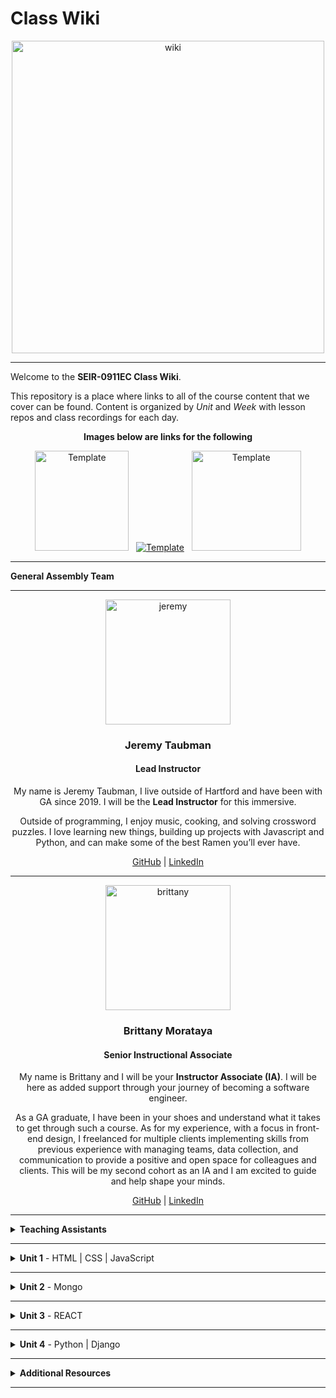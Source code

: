 # Class Wiki

<div align="center">
  <img src="https://i.imgur.com/WNe3NwE.png" alt="wiki" height="500">
</div>

___
Welcome to the <b>SEIR-0911EC Class Wiki</b>.

This repository is a place where links to all of the course content that we cover can be found. Content is organized by <i>Unit</i> and <i>Week</i> with lesson repos and class recordings for each day.
<br>


<div align="center" display:"row">
<b>Images below are links for the following</b>



<a href="https://github.com/bmorataya3/Pull-Request-Template" target="_blank"><img src="https://i.imgur.com/WYBWzSth.png" alt="Template" height="160" width="150"></a> &nbsp; 
<a href="https://github.com/seir-/daily_js_challenges" target="_blank"><img src="https://i.imgur.com/W2YYUOPb.png" alt="Template"></a>  &nbsp; 
<a href="https://github.com/seir-123/cs_data_structures" target="_blank"><img src="https://i.imgur.com/Bq75otNm.png" alt="Template" height="160" width="175" ></a>
</div>



____
<strong>General Assembly Team</strong>



____

<div align="center">
  <img width="200px" src="https://i.imgur.com/xDwQZ7E.png" alt="jeremy">
  <h3>Jeremy Taubman</h3>
  <h4>Lead Instructor</h4>
  <p>My name is Jeremy Taubman, I live outside of Hartford and have been with GA since 2019. I will be the <b>Lead Instructor</b> for this immersive.</p>
  <p>Outside of programming, I enjoy music, cooking, and solving crossword puzzles. I love learning new things, building up projects with Javascript and Python, and can make some of the best Ramen you’ll ever have.</p>
  <span><a href="https://github.com/taubman33">GitHub</a> | <a href="https://www.linkedin.com/in/jeremy-taubman/">LinkedIn</a></span>
  <br>
</div>

____

<div align="center">
  <img width="200px" src="https://i.imgur.com/TkTJmAs.png" alt="brittany">
  <h3>Brittany Morataya</h3>
  <h4>Senior Instructional Associate</h4>
  <p>My name is Brittany and I will be your <b>Instructor Associate (IA)</b>. I will be here as added support through your journey of becoming a software engineer.</p>
  <p>As a GA graduate, I have been in your shoes and understand what it takes to get through such a course. As for my experience, with a focus in front-end design, I freelanced for multiple clients implementing skills from previous experience with managing teams, data collection, and communication to provide a positive and open space for colleagues and clients. This will be my second cohort as an IA and I am excited to guide and help shape your minds.</p>
  <span><a href="https://github.com/bmorataya3">GitHub</a> | <a href="https://www.linkedin.com/in/brittany-morataya/">LinkedIn</a></span>
  <br>
</div>


____


<details><summary><strong>Teaching Assistants</strong></summary><p>

<p>TAs will lead nightly study and debugging sessions that are <b>highly recommended</b> to attend.</p>

<div align="center">
  <img width="200px" src="" alt="">
  <h3>NAme/h3>
  <h4>Teaching Assistant</h4>
  <p>Aboue</p>
  <span><a href="https://github.com/kavdesilva">GitHub</a>  | <a href="https://www.linkedin.com/in/kristina-vanbergen-desilva/">LinkedIn</a></span>
  <br>
</div>

____



____
<details><summary><strong>Class Policies</strong></summary><p>

Below, you will find Class Policies and Requirements as laid out in Orientation and conveyed by the Instructional Team.  We compile them here for your reference and review.

</p>

<ul type="none">

<li><details><summary><strong>Code of Conduct</strong></summary><p>

<ul>
  <li>Foster a productive classroom environment.</li>
  <li>Treat others with respect and dignity.</li>
  <li>Remember that everyone is coming at this with a different background.</li>
  <li>Professionalism in all methods of communication, both in-person <i>and</i> online.
    <ul>
      <li>Slack is an extension of our on-campus community. We ask that you remain courteous, respectful, and professional while engaging on Slack.</li>
    </ul>
  </li>
  <li><b>Zero tolerance for plagiarism and cheating.</b></li>
</ul>

</p></details></li>

<li><details><summary><strong>Deliverable Submission Requirements</strong></summary><p>

<ul>
  <li>Deliverables must be submitted following the <a href="https://github.com/SEIR-123/template_pull_request">PR Guidelines</a>.</li>
  <li>Students must meet deliverable requirements for the submission to be marked as "Complete".</li>
  <li>Deliverables are <i>always</i> due the following class day at the beginning of class, unless otherwise stated.</li>
  <li>There is a grace period for re-submission or late submission.  All re-submits/late submits are due the <b>Monday following the week of assignment</b>.
    <ul>
      <li>Deliverables assigned on Fridays <b>do not</b> have a re-submit <i>or</i> late submit grace period.</li>
      <li>Deliverables submitted <i>after</i> the grace period <b>will not</b> be graded or accepted and will be marked as "Incomplete".</li>
    </ul>
  </li>
</ul>

</p></details></li>

<li><details><summary><strong>Graduation Requirements</strong></summary><p>

<ul>
  <li>Meet Project Requirements.
    <ul><li>Satisfactorily complete and present a project for <i>each</i> of the <b>4</b> units.</li></ul>
  </li>
  <li>Submit and complete a <i>minimum</i> of <b>80%</b> of deliverables (labs, homework, etc.).</li>
  <li>Adhere to attendance policy.
    <ul>
      <li>Students are allowed <b>3</b> absences over the <i>entire</i> course.</li>
      <li><b>3</b> tardies or early departures equals <b>1</b> absence.</li>
      <li>Tardy policy <i>includes</i> Outcomes participation.</li>
    </ul>
  </li>
</ul>

</p></details></li>

<li><details><summary><strong>A Note on Plagiarism</strong></summary><p>

<ul>
  <li>Plagiarism is a serious offense and grounds for immediate withdrawal.</li>
  <li>You are encouraged to ask others, including students, instructors, and sites like <i>Stack Overflow</i> for help. However, it is <b><i>not acceptable to copy</i></b> another persons code and submit it as your own. More importantly, it is detrimental to your own learning and growth.</li>
  <li>Small snippets of code that solve small problems taken from sites like <i>Stack Overflow</i> are generally an exception to this rule. If you aren't sure, it is your responsibility to <b><i>ask your instructor</i></b>. To be on the safe side, we ask that you credit the person/resource you got the code from in a comment, and let an instructor take a look at it.</li>
</ul>

</p></details></li>

Observed Holidays

<p>
The following dates are observed Holidays for this immersive.  There will be no class days on or within any of the date ranges listed below.  These will not decrease the overall length of the immersive, but add on additional replacement days to the end to fulfill the 12 weeks. If you have any questions regarding Holidays, or have a special circumstance, please don't hesitate to reach out to your instructional team.
</p>

| Holiday | Date(s) |
|:---:|:---:|
| Thanksgiving Break | Nov 22-24 |



</details>
____

# Class Schedule

### Unit 1 - 
	Week 1 - HTML, CSS, JS, DOM Manipulation
	Week 2 - JS Higher Order Functions, OOP, API calls + Axios
	Week 3 - Project 1 (API Call / JS Game)

### Unit 2 - 
	Week 4 -Mongo, Mongoose, Express
	Week 5 -  Mongoose with Express, Full Stack Development
	Week 6 - Project 2 (Mongoose /  Axios)

### Unit 3 -
	Week 7 -  React Basics, React Hooks
	Week 8 -  React Router and Axios
	Week 9 - Group MERN Stack Project

### Unit 4 -
	  Week 10 - Python, Django
	  Week 11 - Django Serializers, Group Hackathon
	  Week 12 - Capstone Project  


</p></details></li>

____

<details><summary><strong>Unit 1</strong> - HTML | CSS | JavaScript</summary><p>

<ul type="none">

  <li><details><summary><strong>Week 1</strong></summary><p>

  <p>
  In Week 1, we review the fundamental concepts of <b>HTML</b>, <b>CSS</b>, and <b>JavaScript</b> along with introducing <b>git</b> workflow, <b>terminal</b> commands, and writing professional <b>markdown</b> files. We also learn about the <b>JavaScript DOM</b> and how to use <b>events</b> to affect it.
  </p>

  | Monday | Tuesday | Wednesday | Thursday | Friday |
  |:---:|:---:|:---:|:---:|:---:|
  | Introductions| [JS Intro- Datatypes](https://github.com/SEIR-0911/u1_js_intro_datatypes/blob/main/README.md) | [Functions and Scopes](https://github.com/SEIR-0911/u1_js_functions_and_scope/blob/main/README.md)  | [HTML](https://github.com/SEIR-0911/u1_HTML_intro)   | [DOM Events](https://github.com/SEIR-0911/u1_lesson_js_dom_events)
  | [CLI Intro](https://github.com/SEIR-0911/u1_CLI_intro)  | [Arrays](https://github.com/SEIR-0911/u1_js_arrays/blob/main/README.md) |  [Functions Lab](https://github.com/SEIR-0911/u1_functions_lab/blob/main/README.md)  | [Grumpy Cat](https://github.com/SEIR-0911/u1_lab_grumpy_cat_resume) | [Color Switcher](https://github.com/SEIR-0911/u1_lab_dom_color_switcher)
  |  [InstallFest](https://github.com/SEIR-0911/u1_Installfest) | [Control Flow](https://github.com/SEIR-0911/u1_js_control_flow/blob/main/README.md)   | [Array Iterators](https://github.com/SEIR-0911/u1_array_iterators) | [CSS](https://github.com/SEIR-0911/u1_CSS_intro)  | [JS Dots Game Lab](https://github.com/SEIR-0911/u1_lab_dom_dots)| 
  |  [Git](https://github.com/SEIR-0911/u1_lesson_git_intro)| [Data Types Practice](https://github.com/SEIR-0911/U1_data_types_practice) | [HOF Lab](https://github.com/SEIR-0911/u1_lab_HOF_lab/tree/main)   |  [Resume](https://github.com/SEIR-0911/u1_lab_personal_resume)  |[Connect Four](https://github.com/SEIR-0911/u1_hw_Connect_four/blob/main/README.md) |  |
  | [Git PAT](https://github.com/SEIR-0911/u1_git_PAT) | [CYOA](https://github.com/SEIR-0911/u1_hw_control_flow_adventure/tree/main) |[CodeWars Challenges](https://github.com/SEIR-0911/u1_hw_codewars_challenges/blob/main/README.md)  | [Flexbox](https://github.com/SEIR-0911/u1_CSS_Flex_and_Grid)    | [Tic Tac Toe](https://github.com/SEIR-0911/u1_hw_tic_tac_toe)
  | [Command Line Practice](https://github.com/SEIR-0911/u1_hw_star_wars-1/blob/main/README.md)  ||OUTCOMES | [Fashion Blog](https://github.com/SEIR-0911/u1_HW_Fashion-Blog/blob/master/README.md) |   |

  <ul type="none">

  <li><details><summary>Class Recordings</summary><p>

  | Monday | Tuesday | Wednesday | Thursday | Friday |
  |:---:|:---:|:---:|:---:|:---:|
  | [Recording](https://generalassembly.zoom.us/rec/share/8dvXRvdhk1rZigzh1rxM8BFVgvbulUvOtwI_MvVspc3UZFoBE2mYVx5rvs5IdSso.Oj2zsrEaYgKH3gHW)| [Recording]()|[Recording]()| [Recording]()| [Recording]()|
  | Passcode: `0q1!ghrd`  | Passcode: `` | Passcode: `` | Passcode: `` | Passcode: `` |

  </p></details></li>

  </ul>

  ___
  </p></details></li>

  <li><details><summary><strong>Week 2</strong></summary><p>

  <p>
  In Week 2, we practice more <b>DOM Manipulation</b> and are introduced to <b>Daily JavaScript Challenges</b> and basic algorithmic problem-solving. We learn about <b>ES6</b> syntax along with <b>Higher Order Functions</b> and <b>Object Oriented Programming</b> in JavaScript. At the end of the week, we learn how to call on external data sources with <b>APIs</b>.
  </p>

 
 <!-- | Monday | Tuesday | Wednesday | Thursday | Friday |
  |:---:|:---:|:---:|:---:|:---:|
|  [JS Objects](https://github.com/SEIR-0911/u1_lesson_js_objects/blob/main/README.md) | | Wireframing | [ES6 Syntax](https://github.com/SEIR-0911/u1_lesson_ES6) | Project Week Starts|
|[Jurassic Object Lab](https://github.com/SEIR-0911/u1_lab_jurassic_objects/blob/main/README.md)|  [Intro to API's](https://github.com/SEIR-0911/u1_pokemon-api-lab/blob/main/README.md)   |  [Jquery](https://github.com/SEIR-0911/u1_lesson_jquery_intro/blob/main/README.md) |  [Testing](https://github.com/SEIR-0911/u1_lesson_testing) |  ||
  |Classes  | [Poke'mon Lab](https://github.com/SEIR-0911/u1_pokemon-api-lab/blob/main/README.md)  |  [Jquery Lab](https://github.com/SEIR-0911/u1_lab_jquery/blob/main/README.md)  | [Testing Lab](https://github.com/SEIR-0911/u1_lab_testing)|  |  
  | This |  |[Weather API Lab](https://github.com/SEIR-0911/u1_lab_weather-api/blob/main/README.md)|  Promot 1|  |
  |  |  |  | OUTCOMES |  | -->

 <ul type="none">



 <li><details><summary>Class Recordings</summary><p>


<!--| Monday | Tuesday | Wednesday | Thursday | Friday |
 |:---:|:---:|:---:|:---:|:---:|
 | [Recording]()|[Recording]() | [Recording]() |  [Recording]() | [Recording]()|
 | Passcode:``  | Passcode:``| Passcode:`` | Passcode: `` | Passcode: `` |  -->

 </p></details></li>
 
  </ul>

  </p></details></li>

</p></details>
  

___
   
   
<details><summary><strong>Unit 2</strong> - Mongo </summary><p>

<ul type="none">

  <li><details><summary><strong>Week 4</strong></summary><p>

   <p>
     In Week 4, we learn all about <b>Mongo</b> with <b>Express</b>. We learn the concepts of <b>associations</b>, <b>data</b>, and about <b>routes & conteollers</b>. 
  </p>


<!--| Monday | Tuesday | Wednesday | Thursday | Friday |
  |:---:|:---:|:---:|:---:|:---:|
  | Holiday | [Mongo Command](https://github.com/SEIR-0911/u2_lesson_mongoDB/blob/main/README.md) | [Mongoose Data](https://github.com/SEIR-0911/u2_lesson_mongoose_data_model-1)  |  [Express Full Stack Demo](https://github.com/SEIR-0911/express_full_stack_demo) |[ERD](https://github.com/SEIR-0911/u2_lesson_ERD)|
  | [Mongo Install](https://github.com/SEIR-0911/u2_lesson_mongo_install/blob/main/README.md)| [Mongo lab](https://github.com/SEIR-0911/u2_lab_mongoDB_sneakers/tree/main) | [Mongoose Associations](https://github.com/SEIR-0911/u2_lesson_mongoose_associations/tree/main) | [Express Intro](https://github.com/SEIR-0911/u2_express_intro_and_middleware/tree/main)|[Express Controller](https://github.com/SEIR-0911/u3_lesson_express_controllers/blob/main/README.md)  |
  | [FullStack Development](https://github.com/SEIR-0911/u2_full_stack_development/blob/main/README.md) | [Node Readalong](https://github.com/SEIR-0911/u2_lesson_node_js/blob/main/README.md) | [Mongoose Lab](https://github.com/SEIR-0911/u2_mongoose_lab/blob/main/README.md) | [Express Routes](https://github.com/SEIR-0911/u3_lesson_express_routing/blob/main/README.md) | [Mongoose w/Express](https://github.com/SEIR-0911/u2_lesson_mongoose_express) |
  |[Atlas Set up](https://github.com/SEIR-0911/u2_mongo_atlas_setup/blob/main/README.md)   | [Mongo Burgers](https://github.com/SEIR-0911/u2_hw_mongo_burgers) | [Promises](https://github.com/SEIR-0911/u2_lesson_promises/blob/main/README.md) | [Express Fruits](https://github.com/SEIR-0911/express_fruits/blob/main/readme.md)  |  [Mongoose Plants](https://github.com/SEIR-0911/u2_hw_mongoose_plants/blob/main/README.md)|
  |  ||  | Outcomes |  |
  |  | |  |  |  | -->

<ul type="none">

 

  <li><details><summary>Class Recordings</summary><p>

<!--| Monday | Tuesday | Wednesday | Thursday | Friday |
  |:---:|:---:|:---:|:---:|:---:|
  | [No Recording]() | [Recording](https://generalassembly.zoom.us/rec/share/QDSbVKFh1S0NPhGoYoTgVGM1Pk30_T-IhVl7l4KSd5RpOYLV0CvSPsmE3HOS7lTG.f39Kz2tWMj1Vq0Mvralassembly.zoom.us/rec/share/xhbmONFGRS43yc6jbzRapBE1iW9LgCTOP-Eunn0LPqCKBnUhANKkAQ_om1zInjtT.P3TB9mMQ4zk_4Ewe) | [Recording](https://generalassembly.zoom.us/rec/share/XPkYH5jA3R5uM7G4v8UXBweNYk5LY2mc9MxShpc8wTJB8VXYOKlThEQhnqrwxiDH.yao5q7PtSSTw7Phs) | [Recording](https://generalassembly.zoom.us/rec/share/rJmZQocOTZK_47afMVCMa9sDuiei8ihDyd1y01SCyvVuGc1l642M-2PPnkegF3Iw.0yz73zjeuDZMaEYI) | [Recording](https://generalassembly.zoom.us/rec/share/FHdUHA41DU-agh6RgXKDbZNSuOh5RSm0ATHHLM6NnflP0aU_E0ZuklPJhyDjTF54.iAHat7sJe0I858Iy) |
  | Passcode: `` | Passcode: `#R#TF$0s` | Passcode: `U?c6.2uq` | Passcode: `t1eh!1BT` | Passcode: `#$1ky1bx` | -->

  </p></details></li>

  </ul>

  ___
  </p></details></li>

  <li><details><summary><strong>Week 5</strong></summary><p>

  <p>
  In Week 5 we continue to work with Express from scratch, Authorization and following it up with a full stackathon for practice
  </p>


<!-- | Monday | Tuesday | Wednesday | Thursday | Friday |
  |:---:|:---:|:---:|:---:|:---:|
  | [Group Git](https://github.com/SEIR-0911/u2_lesson_group_git) | Heavy Review  | Stackathon day 2 | Stackathon day 3  | [Project 2](https://github.com/SEIR-0911/project2/blob/main/README.md) |
  | [Express fron Scratch](https://github.com/taubman33/u2_lab_express_api/blob/main/README.md) |  [Reg ex (optional)](https://github.com/SEIR-0911/u2_lesson_regEx_js/tree/main)| | Presentations   | |
  | |[OAuth (optional)](https://github.com/SEIR-0911/u2_lesson_oAuth) |   | [Project 2 setup](https://github.com/SEIR-0911/project2/blob/main/README.md) |  |
  |  | Stackaton Day 1 |  | OUTCOMES |  |-->
 


  <li><details><summary>Class Recordings </summary><p>

<!--| Monday | Tuesday | Wednesday | Thursday | Friday |
  |:---:|:---:|:---:|:---:|:---:|
  | [Recording](https://generalassembly.zoom.us/rec/share/rpgppCB-VEov47lNWi_Ov-ZegO3AtzMtA3SmZohvbZ0nb7EUt0LzggdYMhRriuo2.CWe71a6eI9i0ymGe) | [Recording]() | [Recording]() | [Recording](https://generalassembly.zoom.us/rec/share/mw-P8GO_Q75a5H7DwXq_ConfsjIl2ZmwWDkpL2X8bqCAJhOVDuKIjdoIM_q_ADUj.nOZOVWyV0yqxa0fq) | [Recording](https://generalassembly.zoom.us/rec/share/Mer5085ymQqB3T0vIkWlIrQoC8jhzJPGObV-hJpxcsPM63xvFh17LKrykMWzRRq9.tK4TCSbEEAqKbg6Y) |
  | Passcode: `.M7#y&Qz` | Passcode: `` | Passcode: `` | Passcode: `i$fQa%$6` | Passcode: `.2+e.y3y` | -->
 
  </p></details></li>
  
  </ul>

  </p></details></li>

</p></details>

 


___
<details><summary><strong>Unit 3</strong> - REACT </summary><p>

<ul type="none">

  <li><details><summary><strong>Week 7</strong></summary><p>

  <p>
  In Week 7 we learn all about React and what an amazing JavaScript library it can be for developers. We learn the concepts of components, props, and about React Hooks and functional components. We learn about useState and how to use it to manage our state within our apps. We also get into how we can use useEffect to make axios calls in our React apps. Finally, at the end of the week, we learn React Router, a powerful tool for navigating around our virtual DOM.
  </p>

 
 <!-- | Monday | Tuesday | Wednesday | Thursday | Friday |
  |:---:|:---:|:---:|:---:|:---:|
  | HOLIDAY | [Intro to React](https://github.com/SEIR-0911/u3_lesson_intro_to_react/blob/main/README.md) | [Component hierarchy Diagram](https://github.com/SEIR-0911/u3_lesson_component_hierarchy/blob/main/README.md) | [Portfolio](https://github.com/SEIR-0911/u3_react_portfolio_lab) | [Reat State](https://github.com/SEIR-0911/u3_lesson_state_and_hooks) |
  || [LOTR Lab](https://github.com/SEIR-0911/u3_lab_react_LOTR/blob/main/README.md) | [Mapping Components](https://github.com/SEIR-0911/u3_lesson_react_mapping_components-1) | OUTCOMES | [Likes Lab](https://github.com/SEIR-0911/u3_lab_likes) |
  | | [ Hello React](https://github.com/SEIR-0911/u3_hw_hello_react) |  [Mapping Lab](https://github.com/SEIR-0911/u3_lab_mapping_contacts/blob/main/README.md) |   | [React Forms](https://github.com/SEIR-0911/u3_react_forms/tree/main) |
  | |  | [React Router](https://github.com/SEIR-0911/u3_react_router_intro/blob/main/README.md) |  | [Groceries Lab](https://github.com/SEIR-0911/u3_lab_groceries) |
  |  |  | [Mapping Movies](https://github.com/SEIR-0911/u3_hw_movie_mapping) |  | [ATM Lab](https://github.com/SEIR-0911/u3_lab_react_ATM)|
|||| | [Password Validator](https://github.com/SEIR-0911/u3_lab_password_validator/blob/main/README.md)|
| | | | |-->


  <ul type="none">

 
 
 <li><details><summary>Class Recordings</summary><p>

<!--| Monday | Tuesday | Wednesday | Thursday | Friday |
  |:---:|:---:|:---:|:---:|:---:|
  | [Recording]() | [Recording](https://generalassembly.zoom.us/rec/share/zVzM25yv0H_xlVogigYMeGEcnIJdT5crBJni1m2FwJmo8JRbQHugCCyQCsQrZaw9.w2h9RpaEHDkOVN8r) | [Recording](https://generalassembly.zoom.us/rec/share/HDHSafQ_cP9A462uFgidePdBkx6BkZFhY4kkixAiHl7Yf4GTAcB7zrZKGexAOG8s.cE6swbpDpTaMEtja) | No Recording | [Recording](https://generalassembly.zoom.us/rec/share/77pKRE9_joj5fdQdbJhJueOik89q8__G0kIgz1HDRIt2VqQHZSdG_gqCBwlwxRZX.Ze6K1IDjXvJBRxm2) |
  | Passcode: `` | Passcode: `#vt?C7Ch` | Passcode: `u!dsv*n8` |  | Passcode: `E$XKK5+r` | -->

  </p></details></li>

  </ul>

  ___
  </p></details></li>



  <li><details><summary><strong>Week 8</strong></summary><p>

  <p>
  In Week 8, we continue to work with React Functional Components, learning about some amazing Hooks like useEffect and useContext, as well as two powerful libraries, Axios and the React Router
  </p>

 
  <!--| Monday | Tuesday | Wednesday | Thursday | Friday |
  |:---:|:---:|:---:|:---:|:---:|
  | [UseEffect](https://github.com/SEIR-0911/u3_lesson_useEffect) | [Router II](https://github.com/SEIR-0911/u3_lesson_react_router) | LABS| Hackathon Presentations | Project Proposals |
  | [Reat API](https://github.com/SEIR-0911/u3_lesson_react_APIs/blob/main/README.md)   | [Router Lab](https://github.com/SEIR-0911/u3_lab_react_router)| |  [Project 2 prompt](https://github.com/seir-123/project2_prompt/blob/main/README.md)  |  [useContext](https://github.com/seir-123/u2_lesson_useContext)|
  | [SWAPI Axios Lab](https://github.com/SEIR-0911/u3_react_axios_lab/blob/main/README.md)  | Axios Lab II |  | OUTCOMES |[Context Lab](https://github.com/seir-123/u2_react_useContext_lab) |-->
  

  <ul type="none">

  <li><details><summary>Class Recordings</summary><p>

<!--| Monday | Tuesday | Wednesday | Thursday | Friday |
  |:---:|:---:|:---:|:---:|:---:|
  | [Recording](https://generalassembly.zoom.us/rec/share/6VE0LhwINg4qTPOPqBFYJh-AU_ybyfXxpD10xvFIcKS9lBiyO1Ugtdtbu8roxYWl.eKShH9UVMF7oVwiK) | [Recording](https://generalassembly.zoom.us/rec/share/EMqbbkVQ0-DEzOTYdmxhetO0xnS6biFeYHptHsSaUoLjJJzas3IGE8c0391YusLY.MXt9c5ju0vftCpRt) | No Recording | [Recording](https://generalassembly.zoom.us/rec/share/9LZ1r5QYpp-lbSYBTKNn5DjRyQ9eh0IVpOKUWBdCxJqI4ChM1g6arqWnETAwIFVj.AigSHDZPC5YJJ3GB) |[Recording](https://generalassembly.zoom.us/rec/share/66Cr6lV1xyeDsVkS-SdCm7_7-BBWxV27w7SRgUADO7Szue5WJF6I950adU-tmzGM.LHoZQlXgnzoAomgF)|
  | Passcode: `.b6T&Vr#` | Passcode: `+0BzsY0W` |  | Passcode: `*Dv?jr2L`  |  Passcode: `L1!gyo24` | -->

 </p></details></li>
  
  </ul>

  </p></details></li>

</p></details>

 


___
<details><summary><strong>Unit 4</strong> -  Python | Django</summary><p>

<ul type="none">

  <li><details><summary><strong>Week 11</strong></summary><p>

  <p>
  In Week 11, we are introduced to <b>Python</b> and learn about <b>functions</b>, <b>control flow</b>, <b>loops</b>, and <b>dictionaries</b>. We continue with Python through the week by learning about <b>tuples</b> and <b>OOP</b>. 
  </p>

 
<!--| Monday | Tuesday | Wednesday | Thursday | Friday |
  |:---:|:---:|:---:|:---:|:---:|
  | Presentations | [Python Functions](https://github.com/SEIR-0911/u4_lesson_python_functions/tree/main) | [Python Tuples Lab](https://github.com/SEIR-0911/u4_lesson_python_tuples/tree/main) | [CSV Parser Lab](https://github.com/SEIR-0911/u4_lab_python_CSV_parser) | [SQL intro](https://github.com/SEIR-0911/u4_lesson_SQL_intro/tree/main) |
  | [Intro to Python](https://github.com/SEIR-0911/u4_lesson_python_intro) | [Python Control Flow](https://github.com/SEIR-0911/u4_lesson_python_control_flow/tree/main) | [Python OOP](https://github.com/SEIR-0911/u4_lesson_python_OOP) | [Polyglot Workshop](https://github.com/SEIR-0911/u4_polyglot_challenge/tree/main) | [SQL Lab](https://github.com/SEIR-0911/u4_lab_SQL_practice/tree/main) |
  | | [Python Lists & Loops](https://github.com/SEIR-0911/u4_lesson_python_lists_loops/tree/main) |[Smash Bros](https://github.com/SEIR-0911/u4_hw_python_smash_bros)  |[Py Pac Poe](https://github.com/SEIR-0911/u4_py_pac_pie/blob/main/README.md)  |[SQL Joins](https://github.com/SEIR-0911/u4_lab_SQL_joins/blob/main/ReadMe.md) |
  | |  [Python Dictionaries](https://github.com/SEIR-0911/u4_lesson_python_dictionaries/tree/main) |[Codewars](https://github.com/SEIR-0911/u4_python_challenges/tree/main)  | OUTCOMES | [SQL Joins lAB](https://github.com/SEIR-0911/u4_lab_SQL_joins/blob/main/ReadMe.md) |
|||||[Carmen San Diego](https://github.com/SEIR-0911/u4_hw_carmen_sandiego)|-->

   <ul type="none">

  <li><details><summary>Class Recordings</summary><p>

<!-- | Monday | Tuesday | Wednesday | Thursday | Friday |
  |:---:|:---:|:---:|:---:|:---:|
  | No Recording | Recording in slack|  | NO Recording | [Recording](https://generalassembly.zoom.us/rec/share/uKH3rdQE2JiICjYPSE96wW7gPwCg5a5dyBDuqCHIWTJIL9wwSLVRxcpy70jDkUjY.l_TSpEdLbFS6lJ4A)|
  |  |  | | | Passcode: `yJ.4+uvz` |-->

   </p></details></li>

  </ul>

  ___
  </p></details></li>



  <li><details><summary><strong>Week 12</strong></summary><p>


  <p>
  In Week 12, We get a quick intro to <b>Django</b> and how to set up <b>views</b>. At the end of the week, we begin our <b>Capstone Project</b>!
  </p>


 <!--| Monday | Tuesday | Wednesday | Thursday | Friday |
  |:---:|:---:|:---:|:---:|:---:|
  | [Django Install](https://github.com/SEIR-0911/u4_lesson_django_intro) | [Django Serializer](https://github.com/SEIR-0911/u4_lesson_django_REST_API) | [Django Full STackathon](https://github.com/seir-123/u4_django_fullstack/) | P4 Project Planning | Project Week Starts |
  | [Django Practice I](https://github.com/SEIR-0911/u4_lab_nostaldja) | [Django practice II](https://github.com/SEIR-0911/u4_lab_django_REST_API)| |  OUTCOMES | |-->
  

  <ul type="none">

  <li><details><summary>Class Recordings</summary><p>

 <!-- | Monday | Tuesday | Wednesday | Thursday | Friday |
  |:---:|:---:|:---:|:---:|:---:|
  | [Recording](https://generalassembly.zoom.us/rec/share/h-9ngB5u1uEx5zSesSveCLwLqBJrFkBk9mtyfNKBNI3bzuSjiHPtdX_jyQIIvuc4.eKNgftyhkYl6ErIg) | [Recording](https://generalassembly.zoom.us/rec/share/fTTWYzAbEqvGm0iwI96-T-_n9pJKFEwEEnx3eLOvZzEXlXj2ARXUB1g3iy0gDZ-T.whN7L2OIyZO4ZfrP) | No Recording | No Recording | No Recording |
  |Passcode: `xzkxF+i8`  | Passcode: `2fS9fP#N` |  |  |  | -->

  </p></details></li>

  
  </p></details></li>

  

 
  </p></details></li>

  </ul>

  </p></details></li>

</p></details>

___

<details><summary><strong>Additional Resources</strong></summary><p>

Below is a list of additional resources that were hand-picked by your instructors. If you find that you don't have the time during the immersive, these resources will still help to solidify your understanding of key concepts after graduation.

  <ul type="none">
    
  <li><details><summary><strong>Tools</strong> - things to make you more efficient</summary><p>

  - [Rectangle](https://rectangleapp.com/)
  - [Magnet](https://apps.apple.com/us/app/magnet/id441258766?mt=12)
  - [Spectacle](https://www.spectacleapp.com/)
  - [Trello](https://trello.com/)
  - [Airtable](https://www.airtable.com/)
  - [Asana](https://asana.com/)
  - [Freehand](https://www.invisionapp.com/freehand)
  - [LucidChart](https://www.lucidchart.com/pages/)
  - [draw.io](https://app.diagrams.net/)
  - [Whimsical](https://whimsical.com/)
  - [Canva](https://www.canva.com/)
  - [Figma](https://www.figma.com/)
  
  </p></details></li>

  <li><details><summary><strong>Practice</strong> - sites to hone your skills</summary><p>

  - [Codeacademy](https://www.codecademy.com/catalog)
  - [freeCodeCamp](https://www.freecodecamp.org/learn/)
  - [Codewars](https://www.codewars.com)
  - [Udemy](https://www.udemy.com/)
  - [Programiz](https://www.programiz.com/)
  - [#JavaScript30](https://javascript30.com/)
  - [CSS Battle](https://cssbattle.dev/)
  - [CSS Diner](https://flukeout.github.io/)
  - [Flexbox Froggy](https://flexboxfroggy.com/)
  - [Grid Garden](https://cssgridgarden.com/)
  - [Flexbox Zombies](https://mastery.games/flexboxzombies/)
  - [Flexbox Defense](http://www.flexboxdefense.com/)
  - [Screeps](https://screeps.com/)
  - [UX Design Masterclass](https://uxdesignmasterclass.com/)
  
  </p></details></li>

  <li><details><summary><strong>Bookmarks</strong> - must-have resources</summary><p>
  
  - [W3Schools](https://www.w3schools.com/)
  - [CSS Tricks](https://css-tricks.com/)
  - [MDN Web Docs](https://developer.mozilla.org/en-US/)
  - [Stack Overflow](https://stackoverflow.com/)
  - [Eloquent JavaScript](https://eloquentjavascript.net/)
  
  </p></details></li>

  <li><details><summary><strong>Reading</strong> - helpful articles and topics</summary><p>

  - [10 Need-to-know Mac Terminal Commands](https://scotch.io/bar-talk/10-need-to-know-mac-terminal-commands)
  - [Rubber Duck Debugging](https://rubberduckdebugging.com/)
  - [Medium: What Is An API?](https://medium.com/free-code-camp/what-is-an-api-in-english-please-b880a3214a82)
  - [Medium: Higher Order Functions](https://medium.com/javascript-in-plain-english/4-must-know-higher-order-functions-in-javascript-411f85545881)
  - [Medium: Local Git Repos vs Remote Repos](https://medium.com/swlh/git-local-repo-and-github-remote-repo-eae1c948fbf5)
  - [Medium: Explaining API's](https://medium.com/javascript-in-plain-english/many-developers-struggle-with-explaining-apis-20a071d74596)
  - [Naming Conventions in Database Modeling](https://vertabelo.com/blog/naming-conventions-in-database-modeling/)
  - [JSON Web Tokens](https://jwt.io/introduction/)
  
  </p></details></li>

  <li><details><summary><strong>Documentation</strong> - commonly used tech docs</summary><p>

  - [MDN JavaScript Docs](https://developer.mozilla.org/en-US/docs/Web/JavaScript/Guide)
  - [W3Schools CSS Docs](https://www.w3schools.com/cssref/default.asp)
  - [React Docs](https://reactjs.org/docs/getting-started.html)
  - [Mongoose Docs](https://mongoosejs.com/)
  - [PostgreSQL](https://www.postgresql.org/docs/)
  - [Sequelize Docs](https://sequelize.org/docs/v6/)
  - [Python Docs](https://docs.python.org/3/)
  - [Django Docs](https://docs.djangoproject.com/en/4.0/)

  </p></details></li>

  <li><details><summary><strong>Cheatsheets</strong> - quick references</summary><p>

  - [Mac Terminal Commands Cheatsheet](https://www.makeuseof.com/tag/mac-terminal-commands-cheat-sheet/)
  - [OhMyZsh Cheatsheet](https://github.com/ohmyzsh/ohmyzsh/wiki/Cheatsheet)
  - [VSCode Keyboard Shortcut Cheatsheet](https://code.visualstudio.com/shortcuts/keyboard-shortcuts-macos.pdf)
  - [Markdown Cheatsheet](https://www.markdownguide.org/cheat-sheet/)
  - [JavaScript Cheatsheet](https://websitesetup.org/javascript-cheat-sheet/)
  - [ES6 Cheatsheet](https://devhints.io/es6)
  - [ERD Cheatsheet](https://drive.google.com/file/d/0B_spkK3eZiHmZTZhczVTaVZxUFU/view?resourcekey=0-pvJ1STXJ4xEpjqpFWQtUhg)
  - [iOS Resolutions](http://iosres.com/)
  - [Flexbox Playground](https://codepen.io/GAmarketing/pen/QWWJvLx)
  - [Layoutit!](https://grid.layoutit.com/)
  - [Named Colors & Hex Equivalents](https://css-tricks.com/snippets/css/named-colors-and-hex-equivalents/)
  - [Regex Cheatsheet](https://www.rexegg.com/regex-quickstart.html)
  
  </p></details></li>

  <li><details><summary><strong>Deployment</strong> - get your projects online</summary><p>

  - [Surge](https://surge.sh/)
  - [Heroku](https://www.heroku.com/)
  - [Netlify](https://www.netlify.com/)
  - [Vercel](https://vercel.com/)
  - [AWS](https://aws.amazon.com/codedeploy/)
  
  </p></details></li>

  <li><details><summary><strong>CSS Libraries</strong> - Use differet libraries to vamp up your apps</summary><p>

  - [Nostalgic](http://nostalgic-css.github.io/)
  - [Jdan](http://jdan.github.io/)
  - [Bootstrap](https://getbootstrap.com/)
  - [Kushagra](http://kushagra.dev/)
  - [Tachyons](http://tachyons.io/)
  - [Bulma](https://bulma.io/)
  - [Foundation](https://foundation.zurb.com/)
  - [Skeleton](http://getskeleton.com/)
  - [Groundwork](https://groundworkcss.github.io/)
  - [Victory Chart Visualizations](https://formidable.com/open-source/victory/)
  - [TailwindCSS](https://tailwindcss.com/)
  - [Material UI](https://mui.com/)
  - [Materialize](https://materializecss.com/)
  - [Semantic UI](https://semantic-ui.com/)
  - [React MD](https://mlaursen.github.io/react-md-v1-docs/#/)
  - [React Suite](https://rsuitejs.com/)
  - [React Rainbow](https://react-rainbow.io/)
  
  </p></details></li>

  <li><details><summary><strong>Animations, Images, Sounds, Fonts & Icons</strong> - Add fun CSS to your projects</summary><p>

  - [Animate Style](https://animate.style/) - animations
  - [CSS Wand](https://www.csswand.dev/) - animations
  - [Wah.css](http://www.joerezendes.com/projects/Woah.css/) - animations
  - [LottieFiles](https://lottiefiles.com/) - animations
  - [500+ icons](https://css.gg/) - icons
  - [Font Awesome](https://fontawesome.com/?from=io) - icons
  - [iconFinder](https://www.iconfinder.com/) - icons
  - [Google Fonts](https://fonts.google.com/) - fonts
  - [Font Joy](https://fontjoy.com/) - fonts
  - [WebFont Generator](https://www.fontsquirrel.com/tools/webfont-generator) - fonts
  - [CSS Gradient](https://cssgradient.io/) - gradients
  - [Trianglify](https://trianglify.io/) - poly backgrounds
  - [Unsplash](https://unsplash.com/) - images
  - [Pixabay](https://pixabay.com/) - images
  - [opengameart](https://opengameart.org/) - images
  - [imgur](https://imgur.com/) - images
  - [Itch](http://itch.io/) - images
  - [Zap Splat](http://zapsplat.com/) - sounds
  - [Open Game Art](https://opengameart.org/content/library-of-game-sounds) - sounds
  - [FreeSound.org](https://freesound.org/) - sounds
  
  </p></details></li>

  <li><details><summary><strong>Color Palletes</strong> - Color match or check out color schemes</summary><p>

  - [Color Hunt](https://colorhunt.co/)
  - [Flat UI Colors](https://flatuicolors.com/)
  - [Coolors](https://coolors.co/)
  - [Color palette Generator](https://www.canva.com/colors/color-palette-generator/)
  - [Happy Hues](https://www.happyhues.co/)
  - [Materialui](https://www.materialui.co/flatuicolors)
  - [Adobe Color](https://color.adobe.com/create/color-wheel)
  
  </p></details></li>
    
  <li><details><summary><strong>YouTube Channels</strong> - watch and learn</summary><p>

  - [Net Ninja](https://www.youtube.com/channel/UCW5YeuERMmlnqo4oq8vwUpg)
  - [Fireship](https://www.youtube.com/c/Fireship)
  - [Hussein Nasser](https://www.youtube.com/channel/UC_ML5xP23TOWKUcc-oAE_Eg)
  - [Programming with Mosh](https://www.youtube.com/user/programmingwithmosh)
  - [GitHub Training & Guides](https://www.youtube.com/githubguides)
  - [Web Dev Simplified](https://www.youtube.com/channel/UCFbNIlppjAuEX4znoulh0Cw)
  
  </p></details></li>

</p></details>

___
